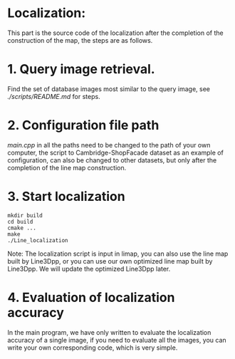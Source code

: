 # Localization:

This part is the source code of the localization after the completion of the construction of the map, the steps are as follows.

# 1. Query image retrieval.

Find the set of database images most similar to the query image, see *./scripts/README.md* for steps.

# 2. Configuration file path

*main.cpp* in all the paths need to be changed to the path of your own computer, the script to Cambridge-ShopFacade dataset as an example of configuration, can also be changed to other datasets, but only after the completion of the line map construction.

# 3. Start localization

```
mkdir build
cd build
cmake ...
make
./Line_localization
```

Note: The localization script is input in limap, you can also use the line map built by Line3Dpp, or you can use our own optimized line map built by Line3Dpp. We will update the optimized Line3Dpp later.

# 4. Evaluation of localization accuracy

In the main program, we have only written to evaluate the localization accuracy of a single image, if you need to evaluate all the images, you can write your own corresponding code, which is very simple.

